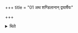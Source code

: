 +++
title = "01 अथ शण्डिलानान् द्व्यार्षेयः"

+++

<details><summary>थिते</summary>

1. Now there are two R̥ṣis of Śaṇḍilas. (The Hotr̥ says): O Daivala, Āsita (the Adhvaryu says): In the manner of Asita, Devala.  
</details>
